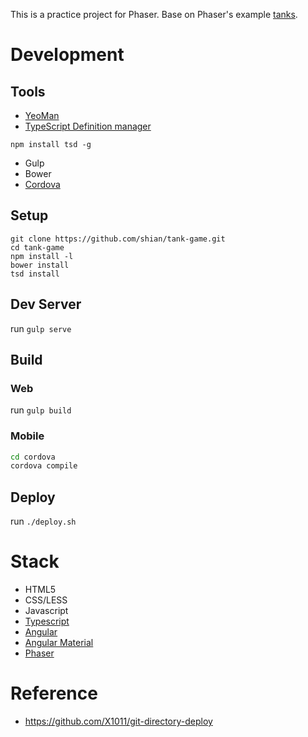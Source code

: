 
This is a practice project for Phaser. 
Base on Phaser's example [tanks](http://phaser.io/examples/v2/games/tanks).

# Development

## Tools

* [YeoMan](http://yeoman.io/)
* [TypeScript Definition manager](http://definitelytyped.org/tsd/)

```
npm install tsd -g
```

* Gulp
* Bower
* [Cordova](https://cordova.apache.org/)

## Setup

```
git clone https://github.com/shian/tank-game.git
cd tank-game
npm install -l
bower install
tsd install
```

## Dev Server

run `gulp serve`

## Build

### Web

run `gulp build`

### Mobile

``` bash
cd cordova
cordova compile
```

## Deploy

run `./deploy.sh`

# Stack

* HTML5
* CSS/LESS
* Javascript
* [Typescript](http://www.typescriptlang.org/)
* [Angular](https://angularjs.org/)
* [Angular Material](https://material.angularjs.org)
* [Phaser](http://phaser.io/)

# Reference

* https://github.com/X1011/git-directory-deploy
